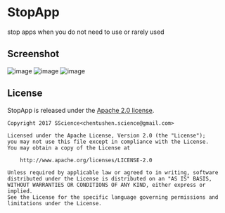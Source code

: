 # StopApp      
stop apps when you do not need to use or rarely used      
      
Screenshot
-------------------------      
![image](https://github.com/XYScience/StopApp/raw/master/screenshot/Screenshot_20170214-180852.png)
![image](https://github.com/XYScience/StopApp/raw/master/screenshot/Screenshot_20170316-120548.png)
![image](https://github.com/XYScience/StopApp/raw/master/screenshot/Screenshot_20170427-190046.png)      
      
License
-------------------------      
StopApp is released under the [Apache 2.0 license](https://github.com/XYScience/StopApp/blob/master/LICENSE).      
      
```      
Copyright 2017 SScience<chentushen.science@gmail.com>

Licensed under the Apache License, Version 2.0 (the "License");
you may not use this file except in compliance with the License.
You may obtain a copy of the License at

    http://www.apache.org/licenses/LICENSE-2.0

Unless required by applicable law or agreed to in writing, software
distributed under the License is distributed on an "AS IS" BASIS,
WITHOUT WARRANTIES OR CONDITIONS OF ANY KIND, either express or implied.
See the License for the specific language governing permissions and
limitations under the License.      
```
